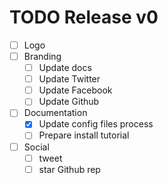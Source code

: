 # TODO Release v0

- [ ] Logo
- [ ] Branding
  - [ ] Update docs
  - [ ] Update Twitter
  - [ ] Update Facebook
  - [ ] Update Github
- [ ] Documentation
  - [X] Update config files process
  - [ ] Prepare install tutorial
- [ ] Social
  - [ ] tweet
  - [ ] star Github rep
